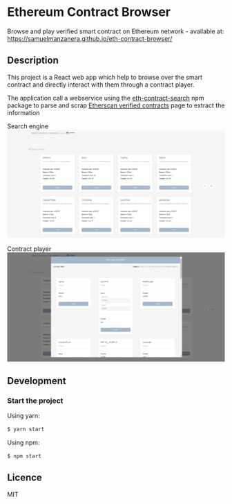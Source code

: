 # Ethereum Contract Browser

Browse and play verified smart contract on Ethereum network - available at: https://samuelmanzanera.github.io/eth-contract-browser/

## Description

This project is a React web app which help to browse over the smart contract and directly interact with them through a contract player.

The application call a webservice using the [eth-contract-search](https://github.com/samuelmanzanera/eth-contract-search) npm package to parse and scrap [Etherscan verified contracts](https://etherscan.io/contractsVerified) page to extract the information

Search engine
![Search engine](https://github.com/samuelmanzanera/eth-contract-browser/raw/master/screenshots/home.PNG)

Contract player
![Contract player](https://github.com/samuelmanzanera/eth-contract-browser/raw/master/screenshots/player.PNG)



## Development

### Start the project

Using yarn:
```bash
$ yarn start
```

Using npm:
```bash
$ npm start
```

## Licence

MIT
